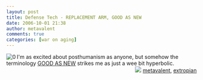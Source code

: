 ```yaml
---
layout: post
title: Defense Tech - REPLACEMENT ARM, GOOD AS NEW
date: 2006-10-01 21:38
author: metavalent
comments: true
categories: [war on aging]
---
```

<!--Lead Photo --><a href="https://www.defensetech.org/archives/001478.html"><img border="0" align="left" alt="0" src="https://img20.imageshack.us/img20/6223/handdb9.jpg" /></a><!-- Commentary -->I'm as excited about posthumanism as anyone, but somehow the terminology <a href="https://www.defensetech.org/archives/001478.html">GOOD AS NEW</a> strikes me as just a wee bit hyperbolic.
<!-- Tags -->
<div align="right"><img border="0" src="https://metavalent.info/images/technorati.bug.10x10.jpg" /> <a rel="tag" href="https://technorati.com/tag/metavalent">metavalent</a>, <a rel="tag" href="https://technorati.com/tag/extropian">extropian</a></div>
<!-- //End Tags -->
